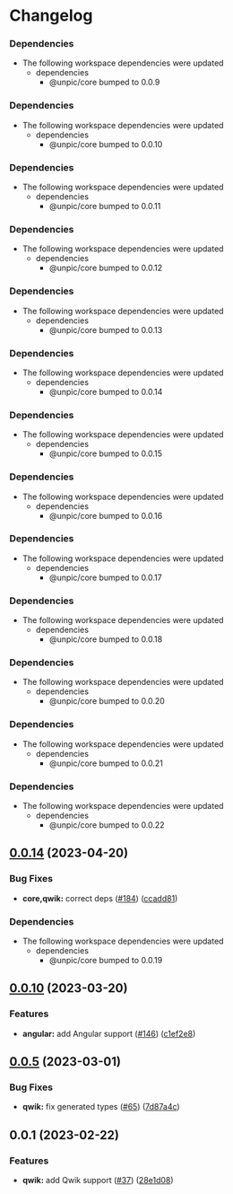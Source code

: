 # Changelog

### Dependencies

* The following workspace dependencies were updated
  * dependencies
    * @unpic/core bumped to 0.0.9

### Dependencies

* The following workspace dependencies were updated
  * dependencies
    * @unpic/core bumped to 0.0.10

### Dependencies

* The following workspace dependencies were updated
  * dependencies
    * @unpic/core bumped to 0.0.11

### Dependencies

* The following workspace dependencies were updated
  * dependencies
    * @unpic/core bumped to 0.0.12

### Dependencies

* The following workspace dependencies were updated
  * dependencies
    * @unpic/core bumped to 0.0.13

### Dependencies

* The following workspace dependencies were updated
  * dependencies
    * @unpic/core bumped to 0.0.14

### Dependencies

* The following workspace dependencies were updated
  * dependencies
    * @unpic/core bumped to 0.0.15

### Dependencies

* The following workspace dependencies were updated
  * dependencies
    * @unpic/core bumped to 0.0.16

### Dependencies

* The following workspace dependencies were updated
  * dependencies
    * @unpic/core bumped to 0.0.17

### Dependencies

* The following workspace dependencies were updated
  * dependencies
    * @unpic/core bumped to 0.0.18

### Dependencies

* The following workspace dependencies were updated
  * dependencies
    * @unpic/core bumped to 0.0.20

### Dependencies

* The following workspace dependencies were updated
  * dependencies
    * @unpic/core bumped to 0.0.21

### Dependencies

* The following workspace dependencies were updated
  * dependencies
    * @unpic/core bumped to 0.0.22

## [0.0.14](https://github.com/ascorbic/unpic-img/compare/qwik-v0.0.13...qwik-v0.0.14) (2023-04-20)


### Bug Fixes

* **core,qwik:** correct deps ([#184](https://github.com/ascorbic/unpic-img/issues/184)) ([ccadd81](https://github.com/ascorbic/unpic-img/commit/ccadd81cfda33cf199688160135ad64a84c40255))


### Dependencies

* The following workspace dependencies were updated
  * dependencies
    * @unpic/core bumped to 0.0.19

## [0.0.10](https://github.com/ascorbic/unpic-img/compare/qwik-v0.0.9...qwik-v0.0.10) (2023-03-20)


### Features

* **angular:** add Angular support  ([#146](https://github.com/ascorbic/unpic-img/issues/146)) ([c1ef2e8](https://github.com/ascorbic/unpic-img/commit/c1ef2e8fcdf1cbd3efc8001da3b0e959658ee184))

## [0.0.5](https://github.com/ascorbic/unpic-img/compare/qwik-v0.0.4...qwik-v0.0.5) (2023-03-01)


### Bug Fixes

* **qwik:** fix generated types ([#65](https://github.com/ascorbic/unpic-img/issues/65)) ([7d87a4c](https://github.com/ascorbic/unpic-img/commit/7d87a4cb0d157f5e10ab3ed81bd7384fd99185ec))

## 0.0.1 (2023-02-22)


### Features

* **qwik:** add Qwik support ([#37](https://github.com/ascorbic/unpic-img/issues/37)) ([28e1d08](https://github.com/ascorbic/unpic-img/commit/28e1d08c9c2822d11274dd18c54e8874beb309f9))
